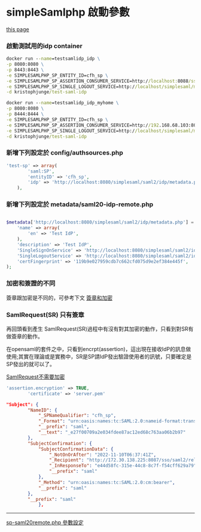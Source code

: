 # simpleSamlphp 啟動參數

[this page](https://hackmd.io/@nu_qcIVMToaLLQ-6gTt93g/SJx3xa06Ii)


### 啟動測試用的idp container
``` cmd
docker run --name=testsamlidp_idp \
-p 8080:8080 \
-p 8443:8443 \
-e SIMPLESAMLPHP_SP_ENTITY_ID=cfh_sp \
-e SIMPLESAMLPHP_SP_ASSERTION_CONSUMER_SERVICE=http://localhost:8088/sso/saml2/relayState \
-e SIMPLESAMLPHP_SP_SINGLE_LOGOUT_SERVICE=http://localhost/simplesaml/module.php/saml/sp/saml2-logout.php/test-sp \
-d kristophjunge/test-saml-idp
```


```cmd
docker run --name=testsamlidp_idp_myhome \
-p 8080:8080 \
-p 8444:8444 \
-e SIMPLESAMLPHP_SP_ENTITY_ID=cfh_sp \
-e SIMPLESAMLPHP_SP_ASSERTION_CONSUMER_SERVICE=http://192.168.68.103:8088/sso/saml2/relayState \
-e SIMPLESAMLPHP_SP_SINGLE_LOGOUT_SERVICE=http://localhost/simplesaml/module.php/saml/sp/saml2-logout.php/test-sp \
-d kristophjunge/test-saml-idp
```



### 新增下列設定於 config/authsources.php
```php
'test-sp' => array(
        'saml:SP',
        'entityID' => 'cfh_sp',
        'idp' => 'http://localhost:8080/simplesaml/saml2/idp/metadata.php',
    ),
```
    

### 新增下列設定於 metadata/saml20-idp-remote.php

```php

$metadata['http://localhost:8080/simplesaml/saml2/idp/metadata.php'] = array(
    'name' => array(
        'en' => 'Test IdP',
    ),
    'description' => 'Test IdP',
    'SingleSignOnService' => 'http://localhost:8080/simplesaml/saml2/idp/SSOService.php',
    'SingleLogoutService' => 'http://localhost:8080/simplesaml/saml2/idp/SingleLogoutService.php',
    'certFingerprint' => '119b9e027959cdb7c662cfd075d9e2ef384e445f',
);
```

### 加密和簽證的不同
簽章跟加密是不同的，可參考下文
[簽章和加密](https://stackoverflow.com/questions/454048/what-is-the-difference-between-encrypting-and-signing-in-asymmetric-encryption) 

### SamlRequest(SR) 只有簽章
再回頭看到產生 SamlRequest(SR)過程中有沒有對其加密的動作，只看到對SR有做簽章的動作。

在opensaml的套件之中，只看到encrpt(assertion)，這出現在接收IdP的訊息做使用;其實在理論或是實務中，SR是SP請IdP發出驗證使用者的訊號，只要確定是SP發出的就可以了。

[SamlRequest不需要加密](https://stackoverflow.com/questions/8276233/is-it-recommended-to-sign-and-encrypt-saml-and-use-ssl)

```php
'assertion.encryption' => TRUE,
        'certificate' => 'server.pem'
```

```json
"Subject": {
        "NameID": {
            "_SPNameQualifier": "cfh_sp",
            "_Format": "urn:oasis:names:tc:SAML:2.0:nameid-format:transient",
            "__prefix": "saml",
            "__text": "_e27f00709a2e034fdee87ac12ed68c763aa06b2b97"
        },
        "SubjectConfirmation": {
            "SubjectConfirmationData": {
                "_NotOnOrAfter": "2022-11-10T06:37:41Z",
                "_Recipient": "http://172.30.138.225:8087/sso/saml2/relayState",
                "_InResponseTo": "e44d58fc-315e-44c8-8c7f-f54cff629a79",
                "__prefix": "saml"
            },
            "_Method": "urn:oasis:names:tc:SAML:2.0:cm:bearer",
            "__prefix": "saml"
        },
        "__prefix": "saml"
			},
```


-----


[sp-saml20remote.php 參數設定](https://hackmd.io/@nu_qcIVMToaLLQ-6gTt93g/HyKwxEsrj)